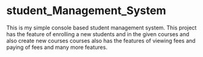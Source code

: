 # student_Management_System
This is my simple console based student management system.
This project has the feature of enrolling a new students and in the given courses and also create new courses courses  also has the features of viewing fees and paying of fees and many more features.